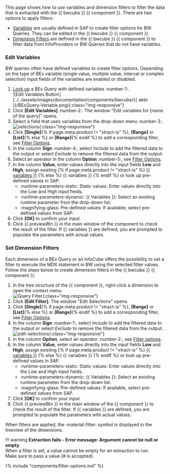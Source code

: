 

This page shows how to use variables and dimension filters to filter the data that is extracted with the {{ bwcube }} {{ component }}.
There are two options to apply filters:
- [Variables](#edit-variables) are usually defined in SAP to create filter options for BW Queries. They can be edited in the {{ bwcube }} {{ component }}.
- [Dimension Filters](#set-dimension-filters) are defined in the {{ bwcube }} {{ component }} to filter data from InfoProviders or BW Queries that do not have variables.

### Edit Variables

BW queries often have defined variables to create filter options. 
Depending on the type of BEx variable (single value, multiple value, interval or complex selection) input fields of the variables are enabled or disabled.

1. [Look up](index.md/#look-up-a-bw-cube-or-query) a BEx Query with defined variables :number-1:.<br> 
![Edit Variables Button](../../assets/images/documentation/components/bwcube/{{ abbr }}/BExQuery-Variable.png){:class="img-responsive"}
2. Click **[Edit Variables]** :number-2:. The window "Edit variables for [name of the query]" opens.
3. Select a field that uses variables from the drop-down menu :number-3:.<br>
![selections](../../assets/images/documentation/components/bwcube/selections-cube.png){:class="img-responsive"}
4. Click **[Single]**{% if page.meta.product != "xtract-is" %}, **[Range]** or **[List]**{% else %} or **[Range]**{% endif %} to add a corresponding filter, see [Filter Options](#available-filter-options).
5. In the column **Sign** :number-4:, select *Include* to add the filtered data to the output or select *Exclude* to remove the filtered data from the output.<br>
6. Select an operator in the column **Option** :number-5:, see [Filter Options](#filter-options).
7. In the column **Value**, enter values directly into the input fields **Low** and **High**, assign existing {% if page.meta.product != "xtract-is" %} [{{ variables }}](edit-runtime-parameters.md) {% else %} {{ variables }} {% endif %} or look up pre-defined values in SAP.
	- :runtime-parameters-static:  Static values: Enter values directly into the Low and High input fields. 
	- :runtime-parameters-dynamic:  {{ Variables }}: Select an existing runtime parameter from the drop-down list.
	- :magnifying-glass:  Pre-defined values: If available, select pre-defined values from SAP:<br>
8. Click **[OK]** to confirm your input.
9. Click {{ previewBtn }} in the main window of the component to check the result of the filter.
If {{ variables }} are defined, you are prompted to populate the parameters with actual values.


### Set Dimension Filters 

Each dimension of a BEx Query or an InfoCube offers the possibility to set a filter to execute the MDX statement in BW using the selected filter values.
Follow the steps below to create dimension filters in the {{ bwcube }} {{ component }}.

1. In the tree structure of the {{ component }}, right-click a dimension to open the context menu.<br>
![Query Filter](../../assets/images/documentation/components/bwcube/cube-query-filter.png){:class="img-responsive"}
2. Click **[Edit Filter]**. The window "Edit Selections" opens. 
3. Click **[Single]**{% if page.meta.product != "xtract-is" %}, **[Range]** or **[List]**{% else %} or **[Range]**{% endif %} to add a corresponding filter, see [Filter Options](#available-filter-options).
4. In the column **Sign** :number-1:, select *Include* to add the filtered data to the output or select *Exclude* to remove the filtered data from the output.<br>
![edit-selections](../../assets/images/documentation/components/edit-selections.png){:class="img-responsive"}
5. In the column **Option**, select an operator :number-2:, see [Filter options](#filter-options).
5. In the column **Value**, enter values directly into the input fields **Low** and **High**, assign existing {% if page.meta.product != "xtract-is" %} [{{ variables }}](edit-runtime-parameters.md) {% else %} {{ variables }} {% endif %} or look up pre-defined values in SAP.
	- :runtime-parameters-static:  Static values: Enter values directly into the Low and High input fields. 
	- :runtime-parameters-dynamic:  {{ Variables }}: Select an existing runtime parameter from the drop-down list.
	- :magnifying-glass:  Pre-defined values: If available, select pre-defined values from SAP.
6. Click **[OK]** to confirm your input. 
7. Click {{ previewBtn }} in the main window of the {{ component }} to check the result of the filter.
If {{ variables }} are defined, you are prompted to populate the parameters with actual values.

When filters are applied, the :material-filter: symbol is displayed in the treeview of the dimensions.

!!! warning 
	**Extraction fails - Error message: Argument cannot be null or empty** <br>
	When a filter is set, a value cannot be empty for an extraction to run. <br>
	Make sure to pass a value (# is accepted).


{% include "components/filter-options.md" %}
